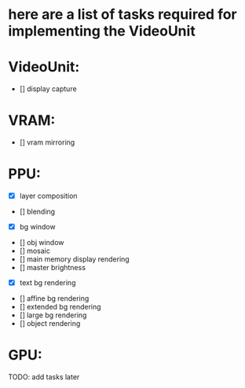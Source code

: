 # here are a list of tasks required for implementing the VideoUnit

# VideoUnit:
- [] display capture

# VRAM:
- [] vram mirroring

# PPU:
- [x] layer composition
- [] blending
- [x] bg window
- [] obj window
- [] mosaic
- [] main memory display rendering
- [] master brightness
- [x] text bg rendering
- [] affine bg rendering
- [] extended bg rendering
- [] large bg rendering
- [] object rendering

# GPU:
TODO: add tasks later